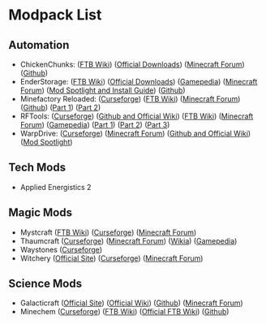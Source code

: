 # Modpack List

## Automation

- ChickenChunks:
([FTB Wiki](https://ftbwiki.org/ChickenChunks))
([Official Downloads](http://chickenbones.net/Pages/links.html))
([Minecraft Forum](http://www.minecraftforum.net/forums/mapping-and-modding/minecraft-mods/1279956-chickenbones-mods))
([Github](https://github.com/Chicken-Bones/ChickenChunks))
- EnderStorage:
([FTB Wiki](https://ftbwiki.org/EnderStorage))
([Official Downloads](http://chickenbones.net/Pages/links.html))
([Gamepedia](https://ftb.gamepedia.com/EnderStorage))
([Minecraft Forum](http://www.minecraftforum.net/forums/mapping-and-modding/minecraft-mods/1279956-chickenbones-mods))
([Mod Spotlight and Install Guide](https://www.youtube.com/watch?v=Kt0KkcRxW1A))
([Github](https://github.com/Chicken-Bones/EnderStorage))
- Minefactory Reloaded:
([Curseforge](https://minecraft.curseforge.com/projects/minefactory-reloaded))
([FTB Wiki](https://ftbwiki.org/MineFactory_Reloaded))
([Minecraft Forum](http://www.minecraftforum.net/forums/mapping-and-modding/minecraft-mods/1292152-powercrystals-mods-minefactoryreloaded))
([Github](https://github.com/skyboy/MineFactoryReloaded))
([Part 1](https://www.youtube.com/watch?v=4fizO5yBaas))
([Part 2](https://www.youtube.com/watch?v=r3ESw4lywXk))
- RFTools:
([Curseforge](https://minecraft.curseforge.com/projects/rftools))
([Github and Official Wiki](https://github.com/McJty/RFTools/wiki))
([FTB Wiki](https://ftbwiki.org/RFTools))
([Minecraft Forum](http://www.minecraftforum.net/forums/mapping-and-modding/minecraft-mods/2229562-rftools-dimension-builder-teleportation-crafter))
([Gamepedia](https://ftb.gamepedia.com/RFTools))
([Part 1](https://www.youtube.com/watch?v=bMmto9lZi5I))
([Part 2](https://www.youtube.com/watch?v=TRWl7PC8uDE))
([Part 3](https://www.youtube.com/watch?v=jcBGqATJulY))
- WarpDrive:
([Curseforge](https://minecraft.curseforge.com/projects/warpdrive))
([Minecraft Forum](http://www.minecraftforum.net/forums/mapping-and-modding/minecraft-mods/2510855-1-6-4-1-7-10-warpdrive-custom-ships-laser-cannons))
([Github and Official Wiki](https://github.com/LemADEC/WarpDrive/wiki))
([Mod Spotlight](https://youtu.be/9pUSZPEMc1g?t=1m55s))

## Tech Mods
- Applied Energistics 2
## Magic Mods
- Mystcraft
([FTB Wiki](https://ftbwiki.org/Mystcraft))
([Curseforge](https://minecraft.curseforge.com/projects/mystcraft))
([Minecraft Forum](http://www.minecraftforum.net/forums/mapping-and-modding/minecraft-mods/1280070-mystcraft))
- Thaumcraft
([Curseforge](https://minecraft.curseforge.com/projects/thaumcraft))
([Minecraft Forum](http://www.minecraftforum.net/forums/mapping-and-modding/minecraft-mods/1292130-thaumcraft-5-2-4-on-hold))
([Wikia](http://thaumcraft-4.wikia.com/wiki/Thaumcraft_4_Wiki))
([Gamepedia](https://ftb.gamepedia.com/Thaumcraft_5))
- Waystones
([Curseforge](https://minecraft.curseforge.com/projects/waystones))
- Witchery
([Official Site](https://sites.google.com/site/witcherymod/))
([Curseforge](https://minecraft.curseforge.com/projects/witchery))
([Minecraft Forum](http://www.minecraftforum.net/forums/mapping-and-modding/minecraft-mods/wip-mods/1445248-witchery-0-24-1))

## Science Mods
- Galacticraft
([Official Site](https://micdoodle8.com/))
([Official Wiki](https://wiki.micdoodle8.com/wiki/Galacticraft))
([Github](https://github.com/micdoodle8/Galacticraft))
([Minecraft Forum](http://www.minecraftforum.net/forums/mapping-and-modding/minecraft-mods/1287888-galacticraft-4-0-0-6-400-000-downloads))
- Minechem
([Curseforge](https://minecraft.curseforge.com/projects/minechem))
([FTB Wiki](https://ftbwiki.org/MineChem))
([Official FTB Wiki](https://ftb.gamepedia.com/MineChem))
([Github](https://github.com/iopleke/Minechem))
